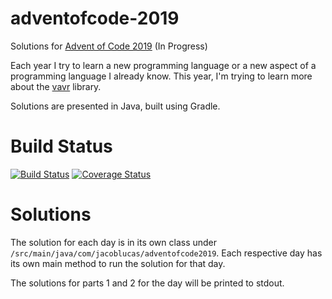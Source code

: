# adventofcode-2019
Solutions for [Advent of Code 2019](https://adventofcode.com/2019) (In Progress)

Each year I try to learn a new programming language or a new aspect of a programming language I already know. This year, I'm trying to learn more about the [vavr](https://www.vavr.io/) library.

Solutions are presented in Java, built using Gradle.

# Build Status
[![Build Status](https://travis-ci.com/jacob-lucas/adventofcode-2019.svg?branch=master)](https://travis-ci.com/jacob-lucas/adventofcode-2019)
[![Coverage Status](https://coveralls.io/repos/github/jacob-lucas/adventofcode-2019/badge.svg)](https://coveralls.io/github/jacob-lucas/adventofcode-2019)

# Solutions
The solution for each day is in its own class under `/src/main/java/com/jacoblucas/adventofcode2019`. Each respective day has its own main method to run the solution for that day. 

The solutions for parts 1 and 2 for the day will be printed to stdout.
